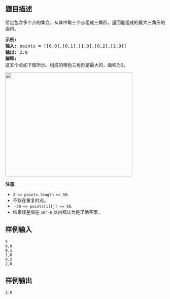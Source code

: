 ## 题目描述
<p>给定包含多个点的集合，从其中取三个点组成三角形，返回能组成的最大三角形的面积。</p>

<pre><strong>示例:</strong>
<strong>输入:</strong> points = [[0,0],[0,1],[1,0],[0,2],[2,0]]
<strong>输出:</strong> 2.0
<strong>解释:</strong> 
这五个点如下图所示。组成的橙色三角形是最大的，面积为2。
</pre>

<p><img style="height:328px; width:400px" src="https://s3-lc-upload.s3.amazonaws.com/uploads/2018/04/04/1027.png" alt=""></p>

<p><strong>注意: </strong></p>

<ul>
	<li><code>3 &lt;= points.length &lt;= 50</code>.</li>
	<li>不存在重复的点。</li>
	<li>&nbsp;<code>-50 &lt;= points[i][j] &lt;= 50</code>.</li>
	<li>结果误差值在&nbsp;<code>10^-6</code>&nbsp;以内都认为是正确答案。</li>
</ul>

## 样例输入<br>
```
5
0,0
0,1
1,0
0,2
2,0
```
## 样例输出<br>
```
2.0
```
